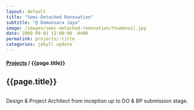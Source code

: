 ```yaml
---
layout: default
title: "Semi-Detached Renovation"
subtitle: "@ Damansara Jaya"
image: /images/semi-detached-renovation/thumbnail.jpg
date: 2009-09-01 12:00:00 -0400
permalink: projects/:title
categories: jekyll update
---
```


<section>
  <h4>
    <a href="{{ site.baseurl }}/projects">Projects</a> / {{page.title}}
  </h4>
  <h1 class="header">{{page.title}}</h1>
  <div class="row">
    <div class="8u 12u$(medium)">
      <span class="image fit"><img src="{{ site.baseurl }}/images/semi-detached-renovation/pic01.jpg" alt="" /></span>
    </div>
    <div class="4u$ 12u$(medium)">
      <p>
        Design & Project Architect from inception up to DO & BP submission stage.
      </p>
    </div>
  </div>
</section>
